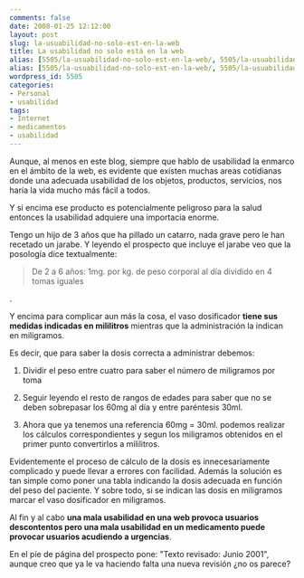 ```yaml
---
comments: false
date: 2008-01-25 12:12:00
layout: post
slug: la-usuabilidad-no-solo-est-en-la-web
title: La usabilidad no solo está en la web
alias: [5505/la-usuabilidad-no-solo-est-en-la-web/, 5505/la-usuabilidad-no-solo-est-en-la-web]
alias: [5505/la-usuabilidad-no-solo-est-en-la-web/, 5505/la-usuabilidad-no-solo-est-en-la-web]
wordpress_id: 5505
categories:
- Personal
- usabilidad
tags:
- Internet
- medicamentos
- usabilidad
---
```


Aunque, al menos en este blog, siempre que hablo de usabilidad la enmarco en el ámbito de la web, es evidente que existen muchas areas cotidianas donde una adecuada usabilidad de los objetos, productos, servicios, nos haría la vida mucho más fácil a todos.




Y si encima ese producto es potencialmente peligroso para la salud entonces la usabilidad adquiere una importacia enorme.




Tengo un hijo de 3 años que ha pillado un catarro, nada grave pero le han recetado un jarabe.  Y leyendo el prospecto que incluye el jarabe veo que la posología dice textualmente:

> De 2 a 6 años: 1mg. por kg. de peso corporal al día dividido en 4 tomas iguales

.



Y encima para complicar aun más la cosa, el vaso dosificador **tiene sus medidas indicadas en mililitros** mientras que la administración la indican en miligramos.




Es decir, que para saber la dosis correcta a administrar debemos:






  1. Dividir el peso entre cuatro para saber el número de miligramos por toma


  2. Seguir leyendo el resto de rangos de edades para saber que no se deben sobrepasar los 60mg al día y entre paréntesis 30ml.


  3. Ahora que ya tenemos una referencia 60mg = 30ml. podemos realizar los cálculos correspondientes y segun los miligramos obtenidos en el primer punto convertirlos a mililitros.




Evidentemente el proceso de cálculo de la dosis es innecesariamente complicado y puede llevar a errores con facilidad.  Además la solución es tan simple como poner una tabla indicando la dosis adecuada en función del peso del paciente.  Y sobre todo, si se indican las dosis en miligramos marcar el vaso dosificador en miligramos.




Al fin y al cabo **una mala usabilidad en una web provoca usuarios descontentos pero una mala usabilidad en un medicamento puede provocar usuarios acudiendo a urgencias**.




En el píe de página del prospecto pone: "Texto revisado: Junio 2001", aunque creo que ya le va haciendo falta una nueva revisión ¿no os parece?
